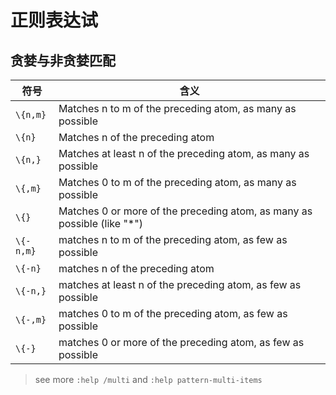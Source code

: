 
# 正则表达试

## 贪婪与非贪婪匹配

| 符号 | 含义 |
| - | - |
| `\{n,m}` | Matches n to m of the preceding atom, as many as possible |
| `\{n}` | Matches n of the preceding atom |
| `\{n,}` | Matches at least n of the preceding atom, as many as possible |
| `\{,m}` | Matches 0 to m of the preceding atom, as many as possible |
| `\{}` | Matches 0 or more of the preceding atom, as many as possible (like "*") |
| `\{-n,m}` | matches n to m of the preceding atom, as few as possible |
| `\{-n}` | matches n of the preceding atom |
| `\{-n,}` | matches at least n of the preceding atom, as few as possible |
| `\{-,m}` | matches 0 to m of the preceding atom, as few as possible |
| `\{-}` | matches 0 or more of the preceding atom, as few as possible |

> see more `:help /multi` and `:help pattern-multi-items`
